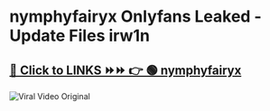 
 # nymphyfairyx Onlyfans Leaked - Update Files irw1n

## <h2><a href="https://clipsfans.com/nymphyfairyx&ref=git">🔗 Click to LINKS ⏩⏩ 👉 🟢 nymphyfairyx </a></h2>

<a href="https://clipsfans.com/nymphyfairyx&ref=git" rel="nofollow" data-target="animated-image.originalLink"><img src="https://i.ibb.co.com/xMMVF88/686577567.gif" alt="Viral Video Original" style="max-width: 100%; display: inline-block;" data-target="animated-image.originalImage"></a>


